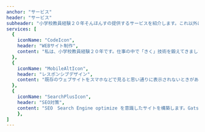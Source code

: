 ```yaml
---
anchor: "サービス"
header: "サービス"
subheader: "小学校教員経験２０年そんほんすの提供するサービスを紹介します。これ以外にも、「こんなことはできないの？」とかお気軽にご相談ください。"
services: [
  {
    iconName: "CodeIcon",
    header: "WEBサイト制作",
    content: "私は、小学校教員経験２０年です。仕事の中で「きく」技術を鍛えてきましたので、お客様の要望を丁寧にききとることができます。デザイン、コーディング、デプロイまで請け負うことができます。もちろん、コーディングだけ、デザインだけでも大丈夫です！"
  },
  {
    iconName: "MobileAltIcon",
    header: "レスポンシブデザイン",
    content: "既存のウェブサイトをスマホなどで見ると思い通りに表示されないときがあります。スマホなどで見てもレイアウトが崩れないようにコードを書き直します。"
  },
  {
    iconName: "SearchPlusIcon",
    header: "SEO対策",
    content: "SEO　Search Engine optimize を意識したサイトを構築します。Gatsbyという静的サイトジェネレーター（サイトをさっと作ってくれるツール）だと、比較的短納期でSEO対策ができたサイトを納品できます。"
	},
]
---
```

